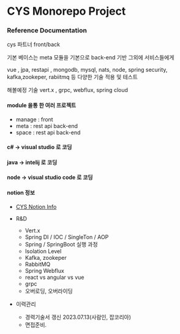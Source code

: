 # CYS Monorepo Project

### Reference Documentation
cys 파트너 front/back 

기본 베이스는 meta 모듈을 기본으로 back-end 기반
그외에 서비스들에게 

vue , jpa, restapi , mongodb, mysql, nats, node, spring security, kafka,zookeper, rabiitmq
등 다양한 기술 적용 및 테스트


해볼예정 기술
vert.x , grpc, webflux, spring cloud

#### module 을통 한 여러 프로젝트

- manage : front
- meta : rest api back-end
- space : rest api back-end


#### c# -> visual studio 로 코딩
#### java -> intelij 로 코딩
#### node -> visual studio code 로 코딩

#### notion 정보

* [CYS Notion Info](https://www.notion.so/Notion-2f5d5d68e0a64606a74ab2473c6f0f15)

* R&D
  * Vert.x
  * Spring DI / IOC / SingleTon / AOP
  * Spring / SpringBoot 실행 과정
  * Isolation Level
  * Kafka, zookeper
  * RabbitMQ
  * Spring Webflux
  * react vs angular vs vue
  * grpc
  * 오버로딩, 오버라이딩
  
* 이력관리
  *  경력기술서 갱신 2023.07.13(사람인, 잡코리아)
  *  면접준비.
